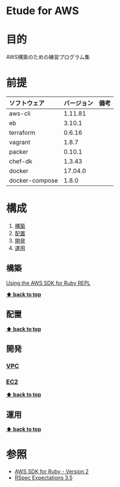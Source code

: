 Etude for AWS
===================

# 目的 #
AWS構築のための練習プログラム集

# 前提 #
| ソフトウェア   | バージョン   | 備考        |
|:---------------|:----------|:------------|
| aws-cli        | 1.11.81   |             |
| eb             | 3.10.1    |             |
| terraform      | 0.6.16    |             |
| vagrant        |1.8.7      |             |
| packer         |0.10.1     |             |
| chef-dk        |1.3.43     |             |
| docker         |17.04.0    |             |
| docker-compose |1.8.0      |             |

# 構成 #
1. [構築](#構築)
1. [配置](#配置)
1. [開発](#開発)
1. [運用](#運用)

## 構築
[Using the AWS SDK for Ruby REPL](./ops/build_aws_sdk_repl.md)

**[⬆ back to top](#構成)**

## 配置
**[⬆ back to top](#構成)**

## 開発
### [VPC](./dev/vpc/vpc.md)
### [EC2](./dev/ec2/ec2.md)

**[⬆ back to top](#構成)**

## 運用
**[⬆ back to top](#運用)**

# 参照 #
+ [AWS SDK for Ruby - Version 2](http://docs.aws.amazon.com/sdkforruby/api/index.html)
+ [RSpec Expectations 3.5](http://www.relishapp.com/rspec/rspec-expectations/v/3-5/docs)